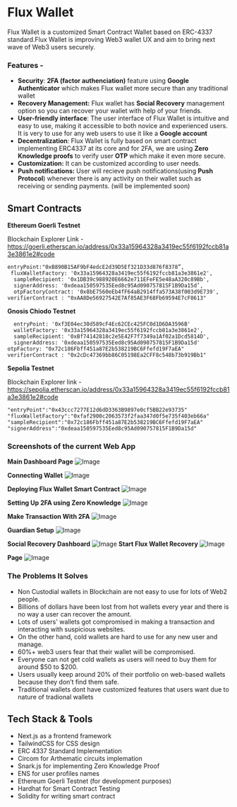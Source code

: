 # Flux Wallet

Flux Wallet is a customized Smart Contract Wallet based on ERC-4337 standard.Flux Wallet is improving Web3 wallet UX and aim to bring next wave of Web3 users securely.

### Features -

- **Security**: **2FA (factor authenciation)** feature using **Google Authenticator** which makes Flux wallet more secure than any traditional wallet
- **Recovery Management:** Flux wallet has **Social Recovery** management option so you can recover your wallet with help of your friends.
- **User-friendly interface**: The user interface of Flux Wallet is intuitive and easy to use, making it accessible to both novice and experienced users. It is very to use for any web users to use it like a **Google account**
- **Decentralization**: Flux Wallet is fully based on smart contract implementing ERC4337 at its core and for 2FA, we are using **Zero Knowledge proofs** to verify user **OTP** which make it even more secure.
- **Customization:** It can be customized according to user needs.
- **Push notifications:** User will recieve push notifications(using **Push Protocol**) whenever there is any activity on their wallet such as receiving or sending payments. (will be implemented soon)

## Smart Contracts

**Ethereum Goerli Testnet**

Blockchain Explorer Link - https://goerli.etherscan.io/address/0x33a15964328a3419ec55f6192fccb81a3e3861e2#code

```
entryPoint:"0xB890B15AF9bF4edcE2d39D5Ef321D33d876f8378”,
 fluxWalletFactory: '0x33a15964328a3419ec55f6192fccb81a3e3861e2',
  sampleRecipient: '0x1DB39c988920E6662e711EFeFE5e48aA320c89Bb',
  signerAddress: '0xdeaa150597535Eed8c95Ad090757815F1B9Da15d’,
  otpFactoryContract: '0x8bE7560eEb4fF64aB2914ffa573A38f003d9E739',
verifierContract : "0xAA8De56927542E7Af85AE3F68Fb69594E7cF8613"

```

**Gnosis Chiodo Testnet**

```
  entryPoint: '0xf3E04ec30d589cF4Ec62CEc425FC0d1D6DA3596B'
  walletFactory: '0x33a15964328a3419ec55f6192fccb81a3e3861e2',
  sampleRecipient: '0xBf74142818c2e5E42F7f7349a1Af02a1Dcd5814D',
  signerAddress: '0xdeaa150597535Eed8c95Ad090757815F1B9Da15d'
otpFactory: "0x72c186Fbff451a87E2b538219BC6Ffefd19F7aEA"
verifierContract : "0x2cDc47369bb86C05198Ea2CFF8c548b73b919Bb1"
```

**Sepolia Testnet**

Blockchain Explorer link - https://sepolia.etherscan.io/address/0x33a15964328a3419ec55f6192fccb81a3e3861e2#code

```
"entryPoint":"0x43ccc7277E12d6dD3363B9897e0cf5BB22e93735"
"fluxWalletFactory":"0xfaf2900c2063573f2faa347d0f5e735f403eb66a"
"sampleRecipient":"0x72c186Fbff451a87E2b538219BC6Ffefd19F7aEA"
"signerAddress":"0xdeaa150597535Eed8c95Ad090757815F1B9Da15d"
```

### Screenshots of the current Web App

**Main Dashboard Page**
![Image](/image/flux-1.png)

**Connecting Wallet**
![Image](/image/flux-6.png)

**Deploying Flux Wallet Smart Contract**
![Image](/image/flux-deploy.png)

**Setting Up 2FA using Zero Knowledge**
![Image](/image/flux-2fa.png)

**Make Transaction With 2FA**
![Image](/image/flux-send-txn.png)

**Guardian Setup**
![Image](/image/flux-2.png)

**Social Recovery Dashboard**
![Image](/image/flux-3.png)
**Start Flux Wallet Recovery**
![Image](/image/flux-4.png)

**Page**
![Image](/image)

### The Problems It Solves

- Non Custodial wallets in Blockchain are not easy to use for lots of Web2 people.
- Billions of dollars have been lost from hot wallets every year and there is no way a user can recover the amount.
- Lots of users' wallets got compromised in making a transaction and interacting with suspicious websites.
- On the other hand, cold wallets are hard to use for any new user and manage.
- 60%+ web3 users fear that their wallet will be compromised.
- Everyone can not get cold wallets as users will need to buy them for around $50 to $200.
- Users usually keep around 20% of their portfolio on web-based wallets because they don’t find them safe.
- Traditional wallets dont have customized features that users want due to nature of tradional wallets

## Tech Stack & Tools

- Next.js as a frontend framework
- TailwindCSS for CSS design
- ERC 4337 Standard Implementation
- Circom for Arthematic circuits implemation
- Snark.js for implementing Zero Knowledge Proof
- ENS for user profiles names
- Ethereum Goerli Testnet (for development purposes)
- Hardhat for Smart Contract Testing
- Solidity for writing smart contract

```

```
